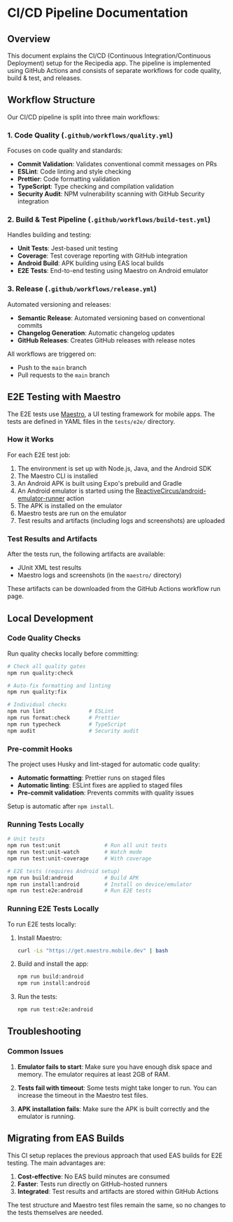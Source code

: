 # CI/CD Pipeline Documentation

## Overview

This document explains the CI/CD (Continuous Integration/Continuous Deployment) setup for the Recipedia app. The pipeline is implemented using GitHub Actions and consists of separate workflows for code quality, build & test, and releases.

## Workflow Structure

Our CI/CD pipeline is split into three main workflows:

### 1. Code Quality (`.github/workflows/quality.yml`)
Focuses on code quality and standards:
- **Commit Validation**: Validates conventional commit messages on PRs
- **ESLint**: Code linting and style checking
- **Prettier**: Code formatting validation
- **TypeScript**: Type checking and compilation validation
- **Security Audit**: NPM vulnerability scanning with GitHub Security integration

### 2. Build & Test Pipeline (`.github/workflows/build-test.yml`)
Handles building and testing:
- **Unit Tests**: Jest-based unit testing
- **Coverage**: Test coverage reporting with GitHub integration
- **Android Build**: APK building using EAS local builds
- **E2E Tests**: End-to-end testing using Maestro on Android emulator

### 3. Release (`.github/workflows/release.yml`)
Automated versioning and releases:
- **Semantic Release**: Automated versioning based on conventional commits
- **Changelog Generation**: Automatic changelog updates
- **GitHub Releases**: Creates GitHub releases with release notes

All workflows are triggered on:
- Push to the `main` branch
- Pull requests to the `main` branch

## E2E Testing with Maestro

The E2E tests use [Maestro](https://maestro.mobile.dev/), a UI testing framework for mobile apps. The tests are defined
in YAML files in the `tests/e2e/` directory.

### How it Works

For each E2E test job:

1. The environment is set up with Node.js, Java, and the Android SDK
2. The Maestro CLI is installed
3. An Android APK is built using Expo's prebuild and Gradle
4. An Android emulator is started using
   the [ReactiveCircus/android-emulator-runner](https://github.com/ReactiveCircus/android-emulator-runner) action
5. The APK is installed on the emulator
6. Maestro tests are run on the emulator
7. Test results and artifacts (including logs and screenshots) are uploaded

### Test Results and Artifacts

After the tests run, the following artifacts are available:

- JUnit XML test results
- Maestro logs and screenshots (in the `maestro/` directory)

These artifacts can be downloaded from the GitHub Actions workflow run page.

## Local Development

### Code Quality Checks

Run quality checks locally before committing:

```bash
# Check all quality gates
npm run quality:check

# Auto-fix formatting and linting
npm run quality:fix

# Individual checks
npm run lint              # ESLint
npm run format:check      # Prettier
npm run typecheck         # TypeScript
npm audit                 # Security audit
```

### Pre-commit Hooks

The project uses Husky and lint-staged for automatic code quality:

- **Automatic formatting**: Prettier runs on staged files
- **Automatic linting**: ESLint fixes are applied to staged files
- **Pre-commit validation**: Prevents commits with quality issues

Setup is automatic after `npm install`.

### Running Tests Locally

```bash
# Unit tests
npm run test:unit              # Run all unit tests
npm run test:unit-watch        # Watch mode
npm run test:unit-coverage     # With coverage

# E2E tests (requires Android setup)
npm run build:android          # Build APK
npm run install:android        # Install on device/emulator
npm run test:e2e:android       # Run E2E tests
```

### Running E2E Tests Locally

To run E2E tests locally:

1. Install Maestro:
   ```bash
   curl -Ls "https://get.maestro.mobile.dev" | bash
   ```

2. Build and install the app:
   ```bash
   npm run build:android
   npm run install:android
   ```

3. Run the tests:
   ```bash
   npm run test:e2e:android
   ```

## Troubleshooting

### Common Issues

1. **Emulator fails to start**: Make sure you have enough disk space and memory. The emulator requires at least 2GB of
   RAM.

2. **Tests fail with timeout**: Some tests might take longer to run. You can increase the timeout in the Maestro test
   files.

3. **APK installation fails**: Make sure the APK is built correctly and the emulator is running.

## Migrating from EAS Builds

This CI setup replaces the previous approach that used EAS builds for E2E testing. The main advantages are:

1. **Cost-effective**: No EAS build minutes are consumed
2. **Faster**: Tests run directly on GitHub-hosted runners
3. **Integrated**: Test results and artifacts are stored within GitHub Actions

The test structure and Maestro test files remain the same, so no changes to the tests themselves are needed.
